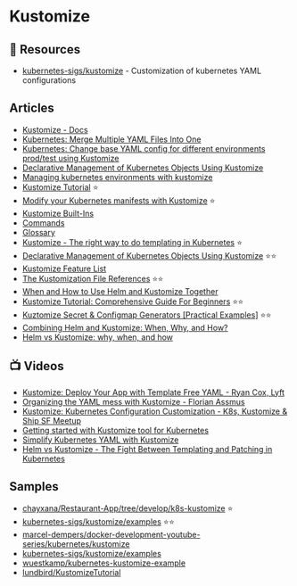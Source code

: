 # Kustomize

## 📘 Resources
- [kubernetes-sigs/kustomize](https://github.com/kubernetes-sigs/kustomize) - Customization of kubernetes YAML configurations

## Articles
- [Kustomize - Docs](https://kubectl.docs.kubernetes.io/guides/introduction/kustomize/)
- [Kubernetes: Merge Multiple YAML Files Into One](https://levelup.gitconnected.com/kubernetes-merge-multiple-yaml-into-one-e8844479a73a)
- [Kubernetes: Change base YAML config for different environments prod/test using Kustomize](https://levelup.gitconnected.com/kubernetes-change-base-yaml-config-for-different-environments-prod-test-6224bfb6cdd6)
- [Declarative Management of Kubernetes Objects Using Kustomize](https://kubernetes.io/docs/tasks/manage-kubernetes-objects/kustomization/)
- [Managing kubernetes environments with kustomize](https://lundbird.medium.com/managing-kubernetes-environments-with-kustomize-ab3ab819d079)
- [Kustomize Tutorial](https://www.densify.com/kubernetes-tools/kustomize/) ⭐
- [Modify your Kubernetes manifests with Kustomize](https://opensource.com/article/21/6/kustomize-kubernetes) ⭐
- [Kustomize Built-Ins](https://kubectl.docs.kubernetes.io/references/kustomize/builtins/)
- [Commands](https://kubectl.docs.kubernetes.io/references/kustomize/cmd/)
- [Glossary](https://kubectl.docs.kubernetes.io/references/kustomize/glossary/)
- [Kustomize - The right way to do templating in Kubernetes](https://blog.stack-labs.com/code/kustomize-101/) ⭐
- [Declarative Management of Kubernetes Objects Using Kustomize](https://kubernetes.io/docs/tasks/manage-kubernetes-objects/kustomization/) ⭐⭐
- [Kustomize Feature List](https://kubernetes.io/docs/tasks/manage-kubernetes-objects/kustomization/#kustomize-feature-list)
- [The Kustomization File References](https://kubectl.docs.kubernetes.io/references/kustomize/kustomization/) ⭐⭐
- [When and How to Use Helm and Kustomize Together](https://trstringer.com/helm-kustomize/)
- [Kustomize Tutorial: Comprehensive Guide For Beginners](https://devopscube.com/kustomize-tutorial/) ⭐⭐
- [Kuztomize Secret & Configmap Generators [Practical Examples]](https://devopscube.com/kuztomize-configmap-generators/) ⭐⭐
- [Combining Helm and Kustomize: When, Why, and How?](https://ahmedelfakharany.com/combining-helm-and-kustomize-when-why-and-how-96a3483310db)
- [Helm vs Kustomize: why, when, and how](https://ahmedelfakharany.com/helm-vs-kustomize-why-when-and-how-5d5ba0f80234)

## 📺 Videos
- [Kustomize: Deploy Your App with Template Free YAML - Ryan Cox, Lyft](https://www.youtube.com/watch?v=ahMIBxufNR0)
- [Organizing the YAML mess with Kustomize - Florian Assmus](https://www.youtube.com/watch?v=1fCAwFGX38U)
- [Kustomize: Kubernetes Configuration Customization - K8s, Kustomize & Ship SF Meetup](https://www.youtube.com/watch?v=WWJDbHo-OeY)
- [Getting started with Kustomize tool for Kubernetes](https://www.youtube.com/watch?v=ASK6p2r-Yrk)
- [Simplify Kubernetes YAML with Kustomize](https://www.youtube.com/watch?v=5gsHYdiD6v8)
- [Helm vs Kustomize - The Fight Between Templating and Patching in Kubernetes](https://www.youtube.com/watch?v=ZMFYSm0ldQ0)

## Samples
- [chayxana/Restaurant-App/tree/develop/k8s-kustomize](https://github.com/chayxana/Restaurant-App/tree/develop/k8s-kustomize) ⭐
- [kubernetes-sigs/kustomize/examples](https://github.com/kubernetes-sigs/kustomize/tree/master/examples) ⭐⭐
- [marcel-dempers/docker-development-youtube-series/kubernetes/kustomize](https://github.com/marcel-dempers/docker-development-youtube-series/tree/master/kubernetes/kustomize)
- [kubernetes-sigs/kustomize/examples](https://github.com/kubernetes-sigs/kustomize/tree/master/examples)
- [wuestkamp/kubernetes-kustomize-example](https://github.com/wuestkamp/kubernetes-kustomize-example)
- [lundbird/KustomizeTutorial](https://github.com/lundbird/KustomizeTutorial)